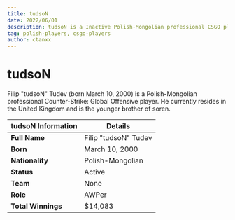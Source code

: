 ```yaml
---
title: tudsoN
date: 2022/06/01
description: tudsoN is a Inactive Polish-Mongolian professional CSGO player.
tag: polish-players, csgo-players
author: ctanxx
---
```


# tudsoN

Filip "tudsoN" Tudev (born March 10, 2000) is a Polish-Mongolian professional Counter-Strike: Global Offensive player. He currently resides in the United Kingdom and is the younger brother of soren.

| **tudsoN Information** | **Details**          |
| ---------------------- | -------------------  |
| **Full Name**          | Filip "tudsoN" Tudev |
| **Born**               | March 10, 2000       |
| **Nationality**        | Polish-Mongolian     |
| **Status**             | Active               |
| **Team**               | None                 |
| **Role**               | AWPer                |
| **Total Winnings**     | $14,083              |